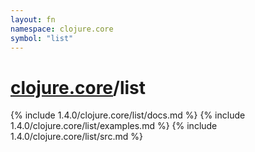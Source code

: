 ```yaml
---
layout: fn
namespace: clojure.core
symbol: "list"
---
```


# [clojure.core](../)/list

{% include 1.4.0/clojure.core/list/docs.md %}
{% include 1.4.0/clojure.core/list/examples.md %}
{% include 1.4.0/clojure.core/list/src.md %}


